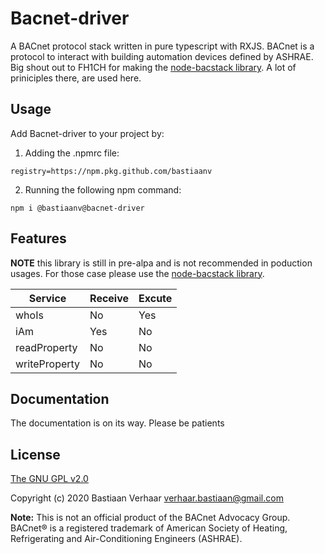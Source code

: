 # Bacnet-driver
A BACnet protocol stack written in pure typescript with RXJS. BACnet is a protocol to interact with building automation devices defined by ASHRAE. Big shout out to FH1CH for making the [node-bacstack library](https://github.com/fh1ch/node-bacstack). A lot of priniciples there, are used here.

## Usage
Add Bacnet-driver to your project by:

1) Adding the .npmrc file:
```
registry=https://npm.pkg.github.com/bastiaanv
```

2) Running the following npm command:
```
npm i @bastiaanv@bacnet-driver
```

## Features
**NOTE** this library is still in pre-alpa and is not recommended in poduction usages. For those case please use the [node-bacstack library](https://github.com/fh1ch/node-bacstack).

| Service       | Receive | Excute |
|---------------|---------|--------|
| whoIs         | No      | Yes    |
| iAm           | Yes     | No     |
| readProperty  | No      | No     |
| writeProperty | No      | No     |

## Documentation
The documentation is on its way. Please be patients

## License

[The GNU GPL v2.0](https://www.gnu.org/licenses/old-licenses/gpl-2.0.html)

Copyright (c) 2020 Bastiaan Verhaar <verhaar.bastiaan@gmail.com>

**Note:** This is not an official product of the BACnet Advocacy Group. BACnet®
is a registered trademark of American Society of Heating, Refrigerating and
Air-Conditioning Engineers (ASHRAE).
